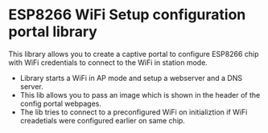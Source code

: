 # ESP8266 WiFi Setup configuration portal library

This library allows you to create a captive portal to configure ESP8266 chip with WiFi credentials to connect to the WiFi in station mode.

- Library starts a WiFi in AP mode and setup a webserver and a DNS server.
- This lib allows you to pass an image which is shown in the header of the config portal webpages.
- The lib tries to connect to a preconfigured WiFi on initializtion if WiFi creadetials were configured earlier on same chip.
